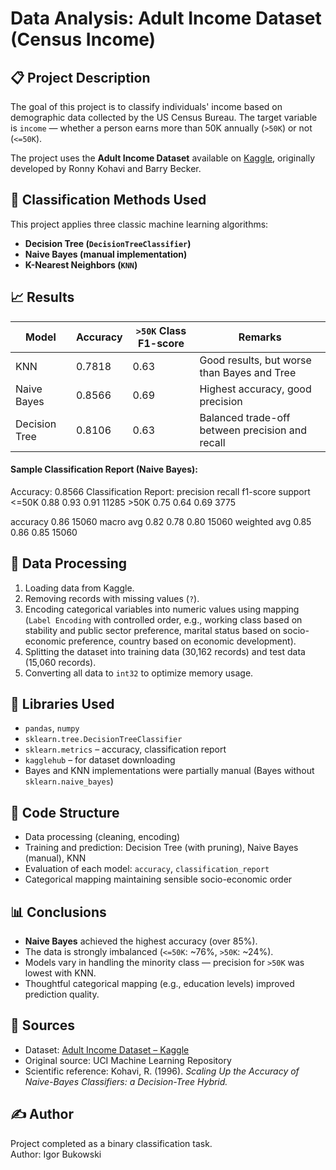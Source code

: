 # Data Analysis: Adult Income Dataset (Census Income)

## 📋 Project Description

The goal of this project is to classify individuals' income based on demographic data collected by the US Census Bureau. The target variable is `income` — whether a person earns more than 50K annually (`>50K`) or not (`<=50K`).

The project uses the **Adult Income Dataset** available on [Kaggle](https://www.kaggle.com/datasets/wenruliu/adult-income-dataset), originally developed by Ronny Kohavi and Barry Becker.

## 🧠 Classification Methods Used

This project applies three classic machine learning algorithms:

- **Decision Tree (`DecisionTreeClassifier`)**
- **Naive Bayes (manual implementation)**
- **K-Nearest Neighbors (`KNN`)**

## 📈 Results

| Model             | Accuracy | `>50K` Class F1-score | Remarks                         |
|-------------------|----------|-----------------------|--------------------------------|
| KNN               | 0.7818   | 0.63                  | Good results, but worse than Bayes and Tree |
| Naive Bayes       | 0.8566   | 0.69                  | Highest accuracy, good precision |
| Decision Tree     | 0.8106   | 0.63                  | Balanced trade-off between precision and recall |

#### Sample Classification Report (Naive Bayes):
Accuracy: 0.8566
Classification Report:
            precision   recall   f1-score   support
   <=50K       0.88      0.93      0.91     11285
    >50K       0.75      0.64      0.69      3775

accuracy                           0.86     15060
macro avg     0.82      0.78       0.80     15060
weighted avg  0.85      0.86       0.85     15060

## 🧼 Data Processing

1. Loading data from Kaggle.  
2. Removing records with missing values (`?`).  
3. Encoding categorical variables into numeric values using mapping (`Label Encoding` with controlled order, e.g., working class based on stability and public sector preference, marital status based on socio-economic preference, country based on economic development).  
4. Splitting the dataset into training data (30,162 records) and test data (15,060 records).  
5. Converting all data to `int32` to optimize memory usage.

## 🔧 Libraries Used

- `pandas`, `numpy`  
- `sklearn.tree.DecisionTreeClassifier`  
- `sklearn.metrics` – accuracy, classification report  
- `kagglehub` – for dataset downloading  
- Bayes and KNN implementations were partially manual (Bayes without `sklearn.naive_bayes`)

## 📂 Code Structure

- Data processing (cleaning, encoding)  
- Training and prediction: Decision Tree (with pruning), Naive Bayes (manual), KNN  
- Evaluation of each model: `accuracy`, `classification_report`  
- Categorical mapping maintaining sensible socio-economic order

## 📊 Conclusions

- **Naive Bayes** achieved the highest accuracy (over 85%).  
- The data is strongly imbalanced (`<=50K`: ~76%, `>50K`: ~24%).  
- Models vary in handling the minority class — precision for `>50K` was lowest with KNN.  
- Thoughtful categorical mapping (e.g., education levels) improved prediction quality.

## 📁 Sources

- Dataset: [Adult Income Dataset – Kaggle](https://www.kaggle.com/datasets/wenruliu/adult-income-dataset)  
- Original source: UCI Machine Learning Repository  
- Scientific reference: Kohavi, R. (1996). *Scaling Up the Accuracy of Naive-Bayes Classifiers: a Decision-Tree Hybrid.*

## ✍️ Author

Project completed as a binary classification task.  
Author: Igor Bukowski
